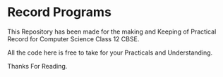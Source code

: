 # Record Programs

This Repository has been made for the making and Keeping of Practical Record for Computer Science Class 12 CBSE.

All the code here is free to take for your Practicals and Understanding.

Thanks For Reading.

